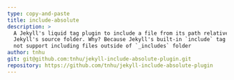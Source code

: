 ```yaml
---
type: copy-and-paste
title: include-absolute
description: >
  A Jekyll's liquid tag plugin to include a file from its path relative to
  Jekyll's source folder. Why? Because Jekyll's built-in `include` tag does
  not support including files outside of `_includes` folder
author: tnhu
git: git@github.com:tnhu/jekyll-include-absolute-plugin.git
repository: https://github.com/tnhu/jekyll-include-absolute-plugin
---
```

